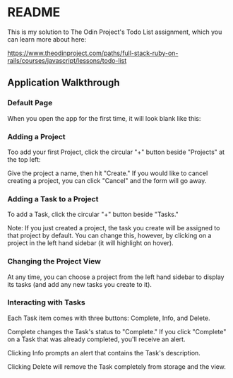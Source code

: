 # README

This is my solution to The Odin Project's Todo List assignment, which you can learn more about here:

https://www.theodinproject.com/paths/full-stack-ruby-on-rails/courses/javascript/lessons/todo-list

## Application Walkthrough

### Default Page

When you open the app for the first time, it will look blank like this:

### Adding a Project

Too add your first Project, click the circular "+" button beside "Projects" at the top left:

Give the project a name, then hit "Create." If you would like to cancel creating a project, you can click "Cancel" and the form will go away.

### Adding a Task to a Project

To add a Task, click the circular "+" button beside "Tasks."

Note: If you just created a project, the task you create will be assigned to that project by default. You can change this, however, by clicking on a project in the left hand sidebar (it will highlight on hover).

### Changing the Project View

At any time, you can choose a project from the left hand sidebar to display its tasks (and add any new tasks you create to it).

### Interacting with Tasks

Each Task item comes with three buttons: Complete, Info, and Delete.

Complete changes the Task's status to "Complete." If you click "Complete" on a Task that was already completed, you'll receive an alert.

Clicking Info prompts an alert that contains the Task's description.

Clicking Delete will remove the Task completely from storage and the view.
